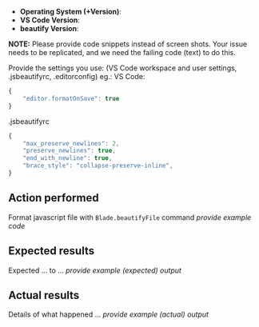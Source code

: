 * **Operating System (+Version)**:
* **VS Code Version**:
* **beautify Version**:

**NOTE:** Please provide code snippets instead of screen shots. Your issue needs to be replicated, and we need the failing code (text) to do this.

Provide the settings you use:
(VS Code workspace and user settings, .jsbeautifyrc, .editorconfig)
eg.:
VS Code:
```javascript
{
	"editor.formatOnSave": true
}
```
.jsbeautifyrc
```javascript
{
	"max_preserve_newlines": 2,
	"preserve_newlines": true,
	"end_with_newline": true,
	"brace_style": "collapse-preserve-inline",
}
```
## Action performed
Format javascript file with `Blade.beautifyFile` command
_provide example code_

## Expected results
Expected ... to ...
_provide example (expected) output_

## Actual results
Details of what happened ...
_provide example (actual) output_
